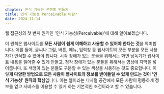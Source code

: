 ```yaml
---
chapter: 인식 가능한 콘텐츠 만들기
title: 인식 가능성 Perceivable 이란?
date: 2024-11-14
---
```


웹 접근성의 첫 번째 원칙인 '인식 가능성(Perceivable)'에 대해 알아보겠습니다.

이 원칙은 웹사이트를 **모든 사람이 쉽게 이해하고 사용할 수 있어야 한다는 것**을 의미합니다. 예를 들어, 글씨나 그림, 버튼, 메뉴, 입력창 등 웹사이트의 모든 부분을 모든 사용자가 인식할 수 있어야 합니다. 시각 장애가 있는 분들을 위해서는 화면 낭독기가 웹사이트 내용을 읽어줄 수 있게 만들고, 청각 장애가 있는 분들을 위해서는 영상에 자막을 넣어줍니다. 또 색맹이 있는 분들도 구분할 수 있는 색상을 사용하는 것도 중요합니다. 이렇**게 다양한 방법으로 모든 사람이 웹사이트의 정보를 받아들일 수 있게 만드는 것이 '인식 가능성' 원칙의 핵심**입니다. 이는 웹이라는 디지털 공간에서 모든 사람이 평등하게 정보를 얻고 서비스를 이용할 수 있게 하는 기본적인 조건이라고 할 수 있습니다.
